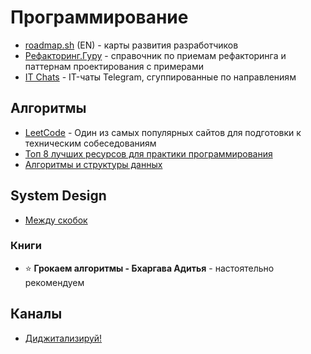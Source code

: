 # Программирование

- [roadmap.sh](https://roadmap.sh) (EN) - карты развития разработчиков
- [Рефакторинг.Гуру](https://refactoring.guru/ru) - справочник по приемам рефакторинга и паттернам проектирования с примерами
- [IT Chats](https://t.me/it_chats) - IT-чаты Telegram, сгуппированные по направлениям

## Алгоритмы

- [LeetCode](leetcode.com) - Один из самых популярных сайтов для подготовки к техническим собеседованиям
- [Топ 8 лучших ресурсов для практики программирования](https://habr.com/ru/post/414009/)
- [Алгоритмы и структуры данных](https://www.youtube.com/playlist?list=PLAma_mKffTOT_qpTFv4KdD9DhOAUd5Rqy)

## System Design

- [Между скобок](https://youtube.com/@mezhdu_skobok)

### Книги
- ⭐ **Грокаем алгоритмы - Бхаргава Адитья** - настоятельно рекомендуем

## Каналы

- [Диджитализируй!](https://www.youtube.com/channel/UC9MK8SybZcrHR3CUV4NMy2g)
